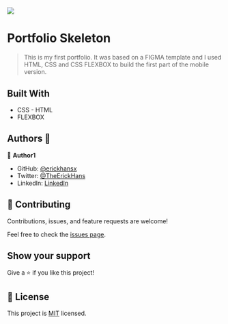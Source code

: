 # ![](https://img.shields.io/badge/Microverse-blueviolet)

# Portfolio Skeleton

> This is my first portfolio.
> It was based on a FIGMA template and I used HTML,
> CSS and CSS FLEXBOX to build the first part of the mobile version.

## Built With

- CSS - HTML
- FLEXBOX

## Authors 👤

👤 **Author1**

- GitHub: [@erickhansx](https://github.com/erickhansx)
- Twitter: [@TheErickHans](https://twitter.com/TheErickHans)
- LinkedIn: [LinkedIn](https://www.linkedin.com/in/erick-hans-858382231/)

## 🤝 Contributing

Contributions, issues, and feature requests are welcome!

Feel free to check the [issues page](../../issues/).

## Show your support

Give a ⭐️ if you like this project!

## 📝 License

This project is [MIT](./MIT.md) licensed.
